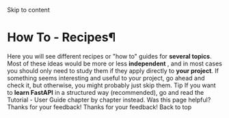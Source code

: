 Skip to content 
# How To - Recipes¶
Here you will see different recipes or "how to" guides for **several topics**.
Most of these ideas would be more or less **independent** , and in most cases you should only need to study them if they apply directly to **your project**.
If something seems interesting and useful to your project, go ahead and check it, but otherwise, you might probably just skip them.
Tip
If you want to **learn FastAPI** in a structured way (recommended), go and read the Tutorial - User Guide chapter by chapter instead.
Was this page helpful? 
Thanks for your feedback! 
Thanks for your feedback! 
Back to top 

